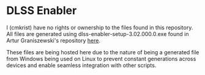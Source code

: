 # DLSS Enabler

I (cmkrist) have no rights or ownership to the files found in this repository.
All files are generated using dlss-enabler-setup-3.02.000.0.exe found in Artur Graniszewski's repository [here](https://github.com/artur-graniszewski/DLSS-Enabler/releases/tag/3.02.000.0).

These files are being hosted here due to the nature of being a generated file from Windows being used on Linux to prevent constant generations across devices and enable seamless integration with other scripts.
